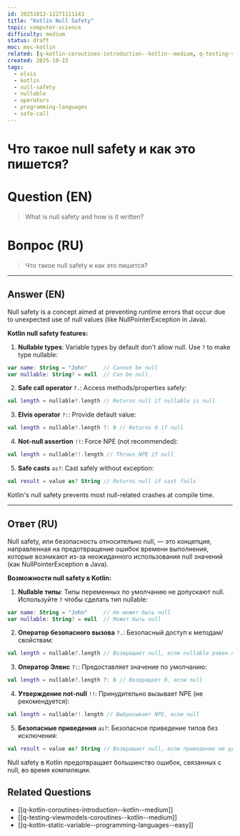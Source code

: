 ```yaml
---
id: 20251012-12271111143
title: "Kotlin Null Safety"
topic: computer-science
difficulty: medium
status: draft
moc: moc-kotlin
related: [q-kotlin-coroutines-introduction--kotlin--medium, q-testing-viewmodels-coroutines--kotlin--medium, q-kotlin-static-variable--programming-languages--easy]
created: 2025-10-15
tags:
  - elvis
  - kotlin
  - null-safety
  - nullable
  - operators
  - programming-languages
  - safe-call
---
```

# Что такое null safety и как это пишется?

# Question (EN)
> What is null safety and how is it written?

# Вопрос (RU)
> Что такое null safety и как это пишется?

---

## Answer (EN)

Null safety is a concept aimed at preventing runtime errors that occur due to unexpected use of null values (like NullPointerException in Java).

**Kotlin null safety features:**

1. **Nullable types**: Variable types by default don't allow null. Use `?` to make type nullable:
```kotlin
var name: String = "John"     // Cannot be null
var nullable: String? = null  // Can be null
```

2. **Safe call operator** `?.`: Access methods/properties safely:
```kotlin
val length = nullable?.length // Returns null if nullable is null
```

3. **Elvis operator** `?:`: Provide default value:
```kotlin
val length = nullable?.length ?: 0 // Returns 0 if null
```

4. **Not-null assertion** `!!`: Force NPE (not recommended):
```kotlin
val length = nullable!!.length // Throws NPE if null
```

5. **Safe casts** `as?`: Cast safely without exception:
```kotlin
val result = value as? String // Returns null if cast fails
```

Kotlin's null safety prevents most null-related crashes at compile time.

---

## Ответ (RU)

Null safety, или безопасность относительно null, — это концепция, направленная на предотвращение ошибок времени выполнения, которые возникают из-за неожиданного использования null значений (как NullPointerException в Java).

**Возможности null safety в Kotlin:**

1. **Nullable типы**: Типы переменных по умолчанию не допускают null. Используйте `?` чтобы сделать тип nullable:
```kotlin
var name: String = "John"     // Не может быть null
var nullable: String? = null  // Может быть null
```

2. **Оператор безопасного вызова** `?.`: Безопасный доступ к методам/свойствам:
```kotlin
val length = nullable?.length // Возвращает null, если nullable равен null
```

3. **Оператор Элвис** `?:`: Предоставляет значение по умолчанию:
```kotlin
val length = nullable?.length ?: 0 // Возвращает 0, если null
```

4. **Утверждение not-null** `!!`: Принудительно вызывает NPE (не рекомендуется):
```kotlin
val length = nullable!!.length // Выбрасывает NPE, если null
```

5. **Безопасные приведения** `as?`: Безопасное приведение типов без исключения:
```kotlin
val result = value as? String // Возвращает null, если приведение не удалось
```

Null safety в Kotlin предотвращает большинство ошибок, связанных с null, во время компиляции.

## Related Questions

- [[q-kotlin-coroutines-introduction--kotlin--medium]]
- [[q-testing-viewmodels-coroutines--kotlin--medium]]
- [[q-kotlin-static-variable--programming-languages--easy]]
